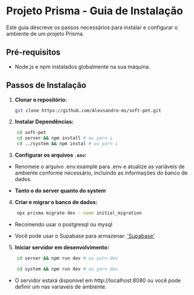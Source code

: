 # Projeto Prisma - Guia de Instalação

Este guia descreve os passos necessários para instalar e configurar o ambiente de um projeto Prisma.

## Pré-requisitos

- Node.js e npm instalados globalmente na sua máquina.

## Passos de Instalação

1. **Clonar o repositório:**

   ```bash
   git clone https://github.com/Alexsandro-ms/soft-pet.git

   ```

2. **Instalar Dependências:**

```bash
    cd soft-pet
    cd server && npm install # ou yarn i
    cd ../system && npm instal # ou yarn i
```

3. **Configurar os arquivos `.env`:**

- Renomeie o arquivo .env.example para .env e atualize as variáveis de ambiente conforme necessário, incluindo as informações do banco de dados.

- **Tanto o do server quanto do system**

4. **Criar e migrar o banco de dados:**

```bash
    npx prisma migrate dev --name initial_migration
```

- Recomendo usar o postgresql ou mysql

- Você pode usar o Supabase para armazenar: ['Supabase'](supabase.com/)

5. **Iniciar servidor em desenvolvimento:**
```bash
    cd server && npm run dev # ou yarn dev
```

```bash
    cd system && npm run dev # ou yarn dev
```

- O servidor estará disponível em http://localhost:8080 ou você pode definir um nas variaveis de ambiente.